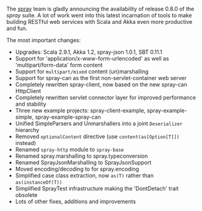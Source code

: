 The [spray](http://spray.io) team is gladly announcing the availability of release 0.8.0 of the _spray_ suite.
A lot of work went into this latest incarnation of tools to make building RESTful web services with Scala and
Akka even more productive and fun.

The most important changes:

* Upgrades: Scala 2.9.1, Akka 1.2, spray-json 1.0.1, SBT 0.11.1
* Support for 'application/x-www-form-urlencoded' as well as 'multipart/form-data' form content
* Support for `multipart/mixed` content (un)marshalling
* Support for spray-can as the first non-servlet-container web server
* Completely rewritten spray-client, now based on the new spray-can HttpClient
* Completely rewritten servlet connector layer for improved performance and stability
* Three new example projects: spray-client-example, spray-example-simple, spray-example-spray-can
* Unified SimpleParsers and Unmarshallers into a joint `Deserializer` hierarchy
* Removed `optionalContent` directive (use `content(as[Option[T]])` instead)
* Renamed `spray-http` module to `spray-base`
* Renamed spray.marshalling to spray.typeconversion
* Renamed SprayJsonMarshalling to SprayJsonSupport
* Moved encoding/decoding to for spray.encoding
* Simplified case class extraction, now `as(T)` rather than `as(instanceOf(T))`
* Simplified SprayTest infrastructure making the 'DontDetach' trait obsolete
* Lots of other fixes, additions and improvements